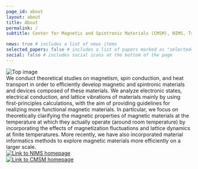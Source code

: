 ```yaml
---
page_id: about
layout: about
title: About
permalink: /
subtitle: Center for Magnetic and Spintronic Materials (CMSM), NIMS, Tsukuba, Japan

news: true # includes a list of news items
selected_papers: false # includes a list of papers marked as "selected={true}"
social: false # includes social icons at the bottom of the page
---
```

<img src="{{ '/assets/img/topimage.jpg' | relative_url }}" class="card-img img-fluid" alt="Top image" />

<div class="container-fluid">
<div class="row no-gutters">
<div class="col-sm-9">
We conduct theoretical studies on magnetism, spin conduction, and heat transport in order to efficiently develop magnetic and spintronic materials and devices composed of these materials. We analyze electronic states, electrical conduction, and lattice vibrations of materials mainly by using first-principles calculations, with the aim of providing guidelines for realizing more functional magnetic materials. In particular, we focus on theoretically clarifying the magnetic properties of magnetic materials at the temperature at which they actually operate (around room temperature) by incorporating the effects of magnetization fluctuations and lattice dynamics at finite temperatures. More recently, we have also incorporated material informatics methods to explore magnetic materials more efficiently on a larger scale.
</div>
<div class="col-sm-3">
<div class="col row-cols-1 mb-2">
<a href="https://www.nims.go.jp/eng">
<img src="{{ '/assets/img/nims_banner.jpg' | relative_url }}" class="card-img img-fluid" alt="Link to NIMS homepage" />
</a>
</div>
<div class="col row-cols-1">
<a href="https://www.nims.go.jp/mmu/en/index.html">
<img src="{{ '/assets/img/CMSM_banner.jpg' | relative_url }}" class="card-img img-fluid" alt="Link to CMSM homepage" />
</a>
</div>
</div>
</div>
<br>

